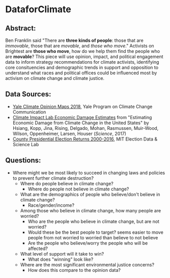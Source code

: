 # DataforClimate

## Abstract: 

Ben Franklin said "There are **three kinds of people**: those that are _immovable_, those that are _movable_, and _those who move_." Activists on Brightest are **those who move**, how do we help them find the people who are **movable**? This piece will use opinion, impact, and political engagement data to inform strategy recommendations for climate activists, identifying core consituencies and demographic trends in support and opposition to understand what races and political offices could be influenced most by activism on climate change and climate justice. 

## Data Sources:

-   [Yale Climate Opinion Maps 2018](https://climatecommunication.yale.edu/visualizations-data/ycom-us-2018/?est=happening&type=value&geo=county), Yale Program on Climate Change Communication
-   [Climate Impact Lab Economic Damage Estimates](http://www.impactlab.org/research/estimating-economic-damage-from-climate-change-in-the-united-states/) from "Estimating Economic Damage from Climate Change in the United States" by Hsiang, Kopp, Jina, Rising, Delgado, Mohan, Rasmussen, Muir-Wood, Wilson, Oppenheimer, Larsen, Houser (_Science_, 2017)
-   [County Presidential Election Returns 2000-2016](https://dataverse.harvard.edu/dataset.xhtml?persistentId=doi:10.7910/DVN/VOQCHQ), MIT Election Data & Science Lab

## Questions: 

-   Where might we be most likely to succeed in changing laws and policies to prevent further climate destruction?
    -   Where do people believe in climate change?
        -    Where do people not believe in climate change? 
    -   What are the demographics of people who believe/don't believe in climate change?
        -   Race/gender/income?
    -   Among those who believe in climate change, how many people are worried? 
        -   Who are the people who believe in climate change, but are not worried? 
        -   Would these be the best people to target? seems easier to move people from not worried to worried than believe to not believe
        -   Are the people who believe/worry the people who will be affected? 
    -   What level of support will it take to win?
        -   What does "winning" look like?
    -   Where are the most significant environmental justice concerns? 
        -   How does this compare to the opinion data?